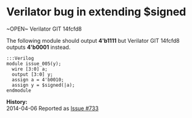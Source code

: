 
Verilator bug in extending $signed
==================================

~OPEN~ Verilator GIT 14fcfd8

The following module should output **4'b1111** but Verilator GIT 14fcfd8
outputs **4'b0001** instead.

    :::Verilog
    module issue_005(y);
      wire [3:0] a;
      output [3:0] y;
      assign a = 4'b0010;
      assign y = $signed(|a);
    endmodule

**History:**  
2014-04-06 Reported as [Issue #733](http://www.veripool.org/issues/733-Verilator-Verilator-bug-in-extending-signed)  
